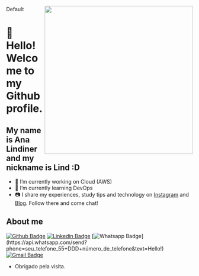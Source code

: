 Default
<img align="right" width="400" height="400" src="coloque_o_link_de_uma_foto_ou_gif_aqui">

# 👋 Hello! Welcome to my Github profile.
## My name is Ana Lindiner and my nickname is Lind :D

- 🔭 I’m currently working on Cloud (AWS)
- 🌱 I’m currently learning DevOps
- 📷 I share my experiences, study tips and technology on <a href="https://www.instagram.com/jeniblo_dev">Instagram</a> and <a href="https://www.instagram.com/jeniblo_dev">Blog</a>. Follow there and come chat!


## About me 
[![Github Badge](https://img.shields.io/badge/-Github-000?style=flat-square&logo=Github&logoColor=white&link=link_do_seu_perfil_no_github)](link_do_seu_perfil_no_github)
[![Linkedin Badge](https://img.shields.io/badge/-LinkedIn-blue?style=flat-square&logo=Linkedin&logoColor=white&link=link_do_seu_perfil_no_linkedin)](link_do_seu_perfil_no_linkedin)
[![Whatsapp Badge](https://img.shields.io/badge/-Whatsapp-4CA143?style=flat-square&labelColor=4CA143&logo=whatsapp&logoColor=white&link=https://api.whatsapp.com/send?phone=seu_telefone_55+DDD+número_de_telefone&text=Hello!)](https://api.whatsapp.com/send?phone=seu_telefone_55+DDD+número_de_telefone&text=Hello!)
[![Gmail Badge](https://img.shields.io/badge/-Gmail-c14438?style=flat-square&logo=Gmail&logoColor=white&link=mailto:seu_email)](mailto:seu_email)

- Obrigado pela visita. 

